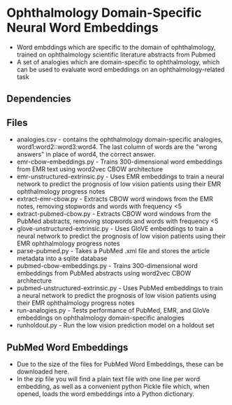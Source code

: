 # Ophthalmology Domain-Specific Neural Word Embeddings

- Word embddings which are specific to the domain of ophthalmology, trained on ophthalmology scientific literature abstracts from Pubmed 
- A set of analogies which are domain-specific to ophthalmology, which can be used to evaluate word embeddings on an ophthalmology-related task

## Dependencies 

## Files 
- analogies.csv - contains the ophthalmology domain-specific analogies, word1:word2::word3:word4. The last column of words are the "wrong answers" in place of word4, the correct answer. 
- emr-cbow-embeddings.py - Trains 300-dimensional word embeddings from EMR text using word2vec CBOW architecture 
- emr-unstructured-extrinsic.py - Uses EMR embeddings to train a neural network to predict the prognosis of low vision patients using their EMR ophthalmology progress notes
- extract-emr-cbow.py - Extracts CBOW word windows from the EMR notes, removing stopwords and words with frequency <5
- extract-pubmed-cbow.py - Extracts CBOW word windows from the PubMed abstracts, removing stopwords and words with frequency <5
- glove-unstructured-extrinsic.py - Uses GloVE embeddings to train a neural network to predict the prognosis of low vision patients using their EMR ophthalmology progress notes
- parse-pubmed.py - Takes a PubMed .xml file and stores the article metadata into a sqlite database 
- pubmed-cbow-embeddings.py - Trains 300-dimensional word embeddings from PubMed abstracts using word2vec CBOW architecture 
- pubmed-unstructured-extrinsic.py - Uses PubMed embeddings to train a neural network to predict the prognosis of low vision patients using their EMR ophthalmology progress notes
- run-analogies.py - Tests performance of PubMed, EMR, and GloVe embeddings on ophthalmology domain-specific analogies 
- runholdout.py - Run the low vision prediction model on a holdout set 

## PubMed Word Embeddings
- Due to the size of the files for PubMed Word Embeddings, these can be downloaded here. 
- In the zip file you will find a plain text file with one line per word embedding, as well as a convenient python Pickle file which, when opened, loads the word embeddings into a Python dictionary. 
